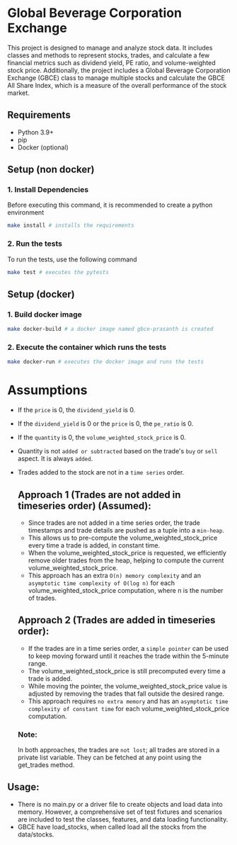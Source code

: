 # Global Beverage Corporation Exchange

This project is designed to manage and analyze stock data. It includes classes and methods to represent stocks, trades, and calculate a few financial metrics such as dividend yield, PE ratio, and volume-weighted stock price. Additionally, the project includes a Global Beverage Corporation Exchange (GBCE) class to manage multiple stocks and calculate the GBCE All Share Index, which is a measure of the overall performance of the stock market.

## Requirements

- Python 3.9+
- pip
- Docker (optional)

## Setup (non docker)

### 1. Install Dependencies

Before executing this command, it is recommended to create a python environment

```bash
make install # installs the requirements
```

### 2. Run the tests

To run the tests, use the following command

```bash
make test # executes the pytests
```

## Setup (docker)

### 1. Build docker image

```bash
make docker-build # a docker image named gbce-prasanth is created
```

### 2. Execute the container which runs the tests

```bash
make docker-run # executes the docker image and runs the tests
```

# Assumptions

- If the `price` is 0, the `dividend_yield` is 0.
- If the `dividend_yield` is 0 or the `price` is 0, the `pe_ratio` is 0.
- If the `quantity` is 0, the `volume_weighted_stock_price` is 0.
- Quantity is not `added or subtracted` based on the trade's `buy` or `sell` aspect. It is always `added`.
- Trades added to the stock are not in a `time series` order.

  ## Approach 1 (Trades are not added in timeseries order) (Assumed):

  - Since trades are not added in a time series order, the trade timestamps and trade details are pushed as a tuple into a `min-heap`.
  - This allows us to pre-compute the volume_weighted_stock_price every time a trade is added, in constant time.
  - When the volume_weighted_stock_price is requested, we efficiently remove older trades from the heap, helping to compute the current volume_weighted_stock_price.
  - This approach has an extra `O(n) memory complexity` and an `asymptotic time complexity of O(log n)` for each volume_weighted_stock_price computation, where n is the number of trades.

  ## Approach 2 (Trades are added in timeseries order):

  - If the trades are in a time series order, a `simple pointer` can be used to keep moving forward until it reaches the trade within the 5-minute range.
  - The volume_weighted_stock_price is still precomputed every time a trade is added.
  - While moving the pointer, the volume_weighted_stock_price value is adjusted by removing the trades that fall outside the desired range.
  - This approach requires `no extra memory` and has an `asymptotic time complexity of constant time` for each volume_weighted_stock_price computation.

  ### Note:

  In both approaches, the trades are `not lost`; all trades are stored in a private list variable. They can be fetched at any point using the get_trades method.

## Usage:

- There is no main.py or a driver file to create objects and load data into memory. However, a comprehensive set of test fixtures and scenarios are included to test the classes, features, and data loading functionality.
- GBCE have load_stocks, when called load all the stocks from the data/stocks.
